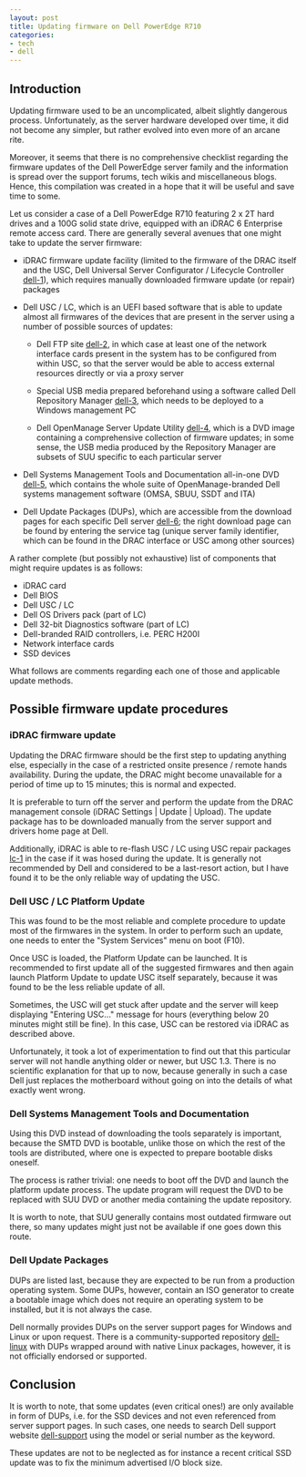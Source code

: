 ```yaml
---
layout: post
title: Updating firmware on Dell PowerEdge R710
categories:
- tech
- dell
---
```


Introduction
------------

Updating firmware used to be an uncomplicated, albeit slightly dangerous process. Unfortunately, as the server hardware developed over time, it did not become any simpler, but rather evolved into even more of an arcane rite.

Moreover, it seems that there is no comprehensive checklist regarding the firmware updates of the Dell PowerEdge server family and the information is spread over the support forums, tech wikis and miscellaneous blogs. Hence, this compilation was created in a hope that it will be useful and save time to some.

Let us consider a case of a Dell PowerEdge R710 featuring 2 x 2T hard drives and a 100G solid state drive, equipped with an iDRAC 6 Enterprise remote access card. There are generally several avenues that one might take to update the server firmware:

*   iDRAC firmware update facility (limited to the firmware of the DRAC itself and the USC, Dell Universal Server Configurator / Lifecycle Controller [dell-1]), which requires manually downloaded firmware update (or repair) packages
 
*   Dell USC / LC, which is an UEFI based software that is able to update almost all firmwares of the devices that are present in the server using a number of possible sources of updates:
 
    -   Dell FTP site [dell-2], in which case at least one of the network interface cards present in the system has to be configured from within USC, so that the server would be able to access external resources directly or via a proxy server
    
    -   Special USB media prepared beforehand using a software called Dell Repository Manager [dell-3], which needs to be deployed to a Windows management PC
    
    -   Dell OpenManage Server Update Utility [dell-4], which is a DVD image containing a comprehensive collection of firmware updates; in some sense, the USB media produced by the Repository Manager are subsets of SUU specific to each particular server
 
*   Dell Systems Management Tools and Documentation all-in-one DVD [dell-5], which contains the whole suite of OpenManage-branded Dell systems management software (OMSA, SBUU, SSDT and ITA)
 
*   Dell Update Packages (DUPs), which are accessible from the download pages for each specific Dell server [dell-6]; the right download page can be found by entering the service tag (unique server family identifier, which can be found in the DRAC interface or USC among other sources)

[dell-1]: http://support.dell.com/support/edocs/software/smusc/
[dell-2]: ftp://ftp.dell.com
[dell-3]: http://support.dell.com/support/edocs/SOFTWARE/smdrm/
[dell-4]: http://support.dell.com/support/edocs/software/smsuu/
[dell-5]: http://support.dell.com/support/edocs/software/smsom/
[dell-6]: http://support.dell.com/

A rather complete (but possibly not exhaustive) list of components that might require updates is as follows:

*   iDRAC card
*   Dell BIOS
*   Dell USC / LC
*   Dell OS Drivers pack (part of LC)
*   Dell 32-bit Diagnostics software (part of LC)
*   Dell-branded RAID controllers, i.e. PERC H200I
*   Network interface cards
*   SSD devices

What follows are comments regarding each one of those and applicable update methods.

Possible firmware update procedures
-----------------------------------

### iDRAC firmware update

Updating the DRAC firmware should be the first step to updating anything else, especially in the case of a restricted onsite presence / remote hands availability. During the update, the DRAC might become unavailable for a period of time up to 15 minutes; this is normal and expected.

It is preferable to turn off the server and perform the update from the DRAC management console (iDRAC Settings | Update | Upload). The update package has to be downloaded manually from the server support and drivers home page at Dell.

Additionally, iDRAC is able to re-flash USC / LC using USC repair packages [lc-1] in the case if it was hosed during the update. It is generally not recommended by Dell and considered to be a last-resort action, but I have found it to be the only reliable way of updating the USC.

[lc-1]: ftp://ftp.dell.com/LifecycleController/

### Dell USC / LC Platform Update

This was found to be the most reliable and complete procedure to update most of the firmwares in the system. In order to perform such an update, one needs to enter the "System Services" menu on boot (F10).

Once USC is loaded, the Platform Update can be launched. It is recommended to first update all of the suggested firmwares and then again launch Platform Update to update USC itself separately, because it was found to be the less reliable update of all.

Sometimes, the USC will get stuck after update and the server will keep displaying "Entering USC..." message for hours (everything below 20 minutes might still be fine). In this case, USC can be restored via iDRAC as described above.

Unfortunately, it took a lot of experimentation to find out that this particular server will not handle anything older or newer, but USC 1.3. There is no scientific explanation for that up to now, because generally in such a case Dell just replaces the motherboard without going on into the details of what exactly went wrong.

### Dell Systems Management Tools and Documentation

Using this DVD instead of downloading the tools separately is important, because the SMTD DVD is bootable, unlike those on which the rest of the tools are distributed, where one is expected to prepare bootable disks oneself.

The process is rather trivial: one needs to boot off the DVD and launch the platform update process. The update program will request the DVD to be replaced with SUU DVD or another media containing the update repository.

It is worth to note, that SUU generally contains most outdated firmware out there, so many updates might just not be available if one goes down this route.

### Dell Update Packages

DUPs are listed last, because they are expected to be run from a production operating system. Some DUPs, however, contain an ISO generator to create a bootable image which does not require an operating system to be installed, but it is not always the case.

Dell normally provides DUPs on the server support pages for Windows and Linux or upon request. There is a community-supported repository [dell-linux] with DUPs wrapped around with native Linux packages, however, it is not officially endorsed or supported.

[dell-linux]: http://linux.dell.com/wiki/index.php/Repository

Conclusion
----------

It is worth to note, that some updates (even critical ones!) are only available in form of DUPs, i.e. for the SSD devices and not even referenced from server support pages. In such cases, one needs to search Dell support website [dell-support] using the model or serial number as the keyword.

[dell-support]: http://support.dell.com/

These updates are not to be neglected as for instance a recent critical SSD update was to fix the minimum advertised I/O block size.

